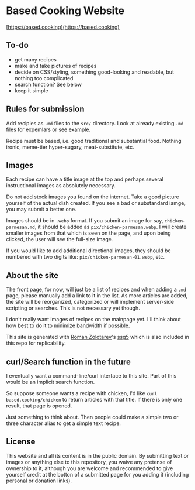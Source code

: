 # Based Cooking Website

[https://based.cooking](https://based.cooking)

## To-do

- get many recipes
- make and take pictures of recipes
- decide on CSS/styling, something good-looking and readable, but nothing too complicated
- search function? See below
- keep it simple

## Rules for submission

Add reciples as `.md` files to the `src/` directory.
Look at already existing `.md` files for expemlars
or see [example](example.md).

Recipe must be based, i.e. good traditional and substantial food. Nothing
ironic, meme-tier hyper-sugary, meat-substitute, etc.

## Images

Each recipe can have a title image at the top and perhaps
several instructional images as absolutely necessary.

Do not add stock images you found on the internet.
Take a good picture yourself of the actual dish created.
If you see a bad or substandard iamge, you may submit a better one.

Images should be in `.webp` format.
If you submit an image for say, `chicken-parmesan.md`, it should be added as `pix/chicken-parmesan.webp`.
I will create smaller images from that which is seen on the page,
and upon being clicked, the user will see the full-size image.

If you would like to add additional directional images,
they should be numbered with two digits like: `pix/chicken-parmesan-01.webp`, etc.

## About the site

The front page, for now, will just be a list of recipes
and when adding a `.md` page, please manually add a link to it in the list.
As more articles are added, the site will be reorganized, categorized
or will implement server-side scripting or searches.
This is not necessary yet though.

I don't really want images of recipes on the mainpage yet.
I'll think about how best to do it to minimize bandwidth if possible.

This site is generated with [Roman Zolotarev](https://www.romanzolotarev.com/)'s
[ssg5](https://www.romanzolotarev.com/ssg.html) which is also included in this
repo for replicability.

## curl/Search function in the future

I eventually want a command-line/curl interface to this site.
Part of this would be an implicit search function.

So suppose someone wants a recipe with chicken, I'd like
`curl based.cooking/chicken` to return articles with that title.
If there is only one result, that page is opened.

Just something to think about.
Then people could make a simple two or three character alias to get a simple text recipe.

## License

This website and all its content is in the public domain.
By submitting text or images or anything else to this repository,
you waive any pretense of ownership to it,
although you are welcome and recommended to give yourself credit
at the botton of a submitted page for you adding it
(including personal or donation links).
